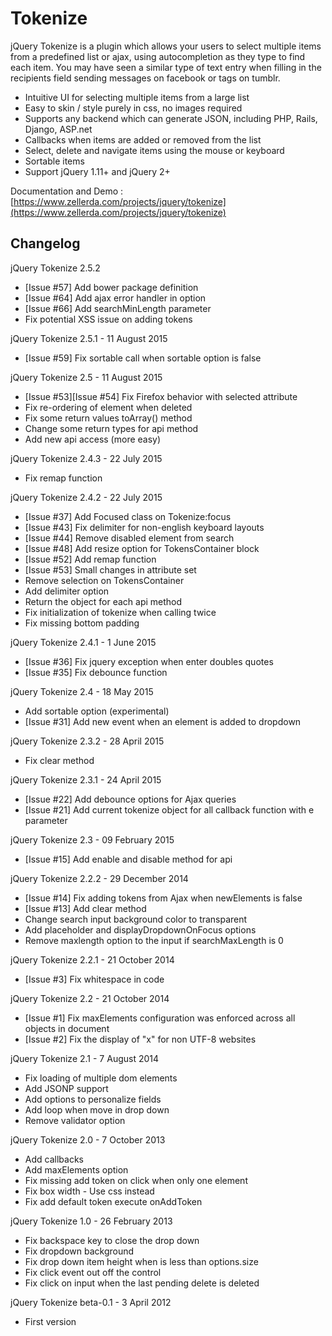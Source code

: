 Tokenize
==========

jQuery Tokenize is a plugin which allows your users to select multiple items from a predefined list or ajax, using autocompletion as they type to find each item. You may have seen a similar type of text entry when filling in the recipients field sending messages on facebook or tags on tumblr.

 - Intuitive UI for selecting multiple items from a large list
 - Easy to skin / style purely in css, no images required
 - Supports any backend which can generate JSON, including PHP, Rails, Django, ASP.net
 - Callbacks when items are added or removed from the list
 - Select, delete and navigate items using the mouse or keyboard
 - Sortable items
 - Support jQuery 1.11+ and jQuery 2+

Documentation and Demo : [https://www.zellerda.com/projects/jquery/tokenize](https://www.zellerda.com/projects/jquery/tokenize)

Changelog
---------
jQuery Tokenize 2.5.2
 - [Issue #57] Add bower package definition
 - [Issue #64] Add ajax error handler in option
 - [Issue #66] Add searchMinLength parameter
 - Fix potential XSS issue on adding tokens

jQuery Tokenize 2.5.1 - 11 August 2015
 - [Issue #59] Fix sortable call when sortable option is false

jQuery Tokenize 2.5 - 11 August 2015
 - [Issue #53][Issue #54] Fix Firefox behavior with selected attribute
 - Fix re-ordering of element when deleted
 - Fix some return values toArray() method
 - Change some return types for api method
 - Add new api access (more easy)

jQuery Tokenize 2.4.3 - 22 July 2015
 - Fix remap function
 
jQuery Tokenize 2.4.2 - 22 July 2015
 - [Issue #37] Add Focused class on Tokenize:focus
 - [Issue #43] Fix delimiter for non-english keyboard layouts
 - [Issue #44] Remove disabled element from search
 - [Issue #48] Add resize option for TokensContainer block
 - [Issue #52] Add remap function
 - [Issue #53] Small changes in attribute set
 - Remove selection on TokensContainer
 - Add delimiter option
 - Return the object for each api method
 - Fix initialization of tokenize when calling twice
 - Fix missing bottom padding

jQuery Tokenize 2.4.1 - 1 June 2015
 - [Issue #36] Fix jquery exception when enter doubles quotes
 - [Issue #35] Fix debounce function
 
jQuery Tokenize 2.4 - 18 May 2015
 - Add sortable option (experimental)
 - [Issue #31] Add new event when an element is added to dropdown

jQuery Tokenize 2.3.2 - 28 April 2015
 - Fix clear method

jQuery Tokenize 2.3.1 - 24 April 2015
 - [Issue #22] Add debounce options for Ajax queries
 - [Issue #21] Add current tokenize object for all callback function with e parameter

jQuery Tokenize 2.3 - 09 February 2015
 - [Issue #15] Add enable and disable method for api
 
jQuery Tokenize 2.2.2 - 29 December 2014
 - [Issue #14] Fix adding tokens from Ajax when newElements is false
 - [Issue #13] Add clear method
 - Change search input background color to transparent
 - Add placeholder and displayDropdownOnFocus options
 - Remove maxlength option to the input if searchMaxLength is 0
 
jQuery Tokenize 2.2.1 - 21 October 2014
 - [Issue #3] Fix whitespace in code

jQuery Tokenize 2.2 - 21 October 2014
 - [Issue #1] Fix maxElements configuration was enforced across all objects in document
 - [Issue #2] Fix the display of "x" for non UTF-8 websites

jQuery Tokenize 2.1 - 7 August 2014
 - Fix loading of multiple dom elements
 - Add JSONP support
 - Add options to personalize fields
 - Add loop when move in drop down
 - Remove validator option

jQuery Tokenize 2.0 - 7 October 2013
 - Add callbacks
 - Add maxElements option
 - Fix missing add token on click when only one element
 - Fix box width - Use css instead
 - Fix add default token execute onAddToken

jQuery Tokenize 1.0 - 26 February 2013
 - Fix backspace key to close the drop down
 - Fix dropdown background
 - Fix drop down item height when is less than options.size
 - Fix click event out off the control
 - Fix click on input when the last pending delete is deleted

jQuery Tokenize beta-0.1 - 3 April 2012
 - First version